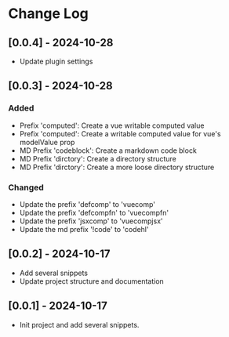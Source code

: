 # Change Log

## [0.0.4] - 2024-10-28

- Update plugin settings

## [0.0.3] - 2024-10-28

### Added

- Prefix 'computed': Create a vue writable computed value
- Prefix 'computed': Create a writable computed value for vue's modelValue prop
- MD Prefix 'codeblock': Create a markdown code block
- MD Prefix 'dirctory': Create a directory structure
- MD Prefix 'dirctory': Create a more loose directory structure

### Changed

- Update the prefix 'defcomp' to 'vuecomp'
- Update the prefix 'defcompfn' to 'vuecompfn'
- Update the prefix 'jsxcomp' to 'vuecompjsx'
- Update the md prefix '!code' to 'codehl'

## [0.0.2] - 2024-10-17

- Add several snippets
- Update project structure and documentation

## [0.0.1] - 2024-10-17

- Init project and add several snippets.
